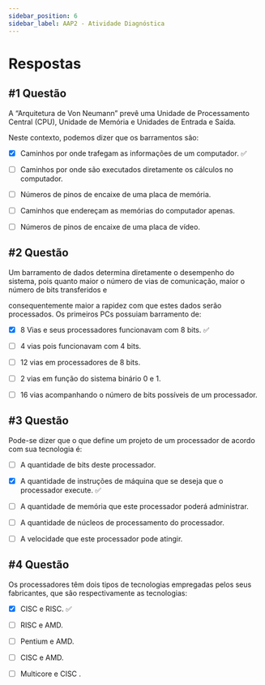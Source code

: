 ```yaml
---
sidebar_position: 6
sidebar_label: AAP2 - Atividade Diagnóstica
---
```


# Respostas



## #1 Questão

  


A “Arquitetura de Von Neumann” prevê uma Unidade de Processamento Central (CPU), Unidade de Memória e Unidades de Entrada e Saída.  
  
Neste contexto, podemos dizer que os barramentos são:

  

- [x] Caminhos por onde trafegam as informações de um computador. ✅

- [ ] Caminhos por onde são executados diretamente os cálculos no computador.

- [ ] Números de pinos de encaixe de uma placa de memória.

- [ ] Caminhos que endereçam as memórias do computador apenas.

- [ ] Números de pinos de encaixe de uma placa de vídeo.



## #2 Questão

  


Um barramento de dados determina diretamente o desempenho do sistema, pois quanto maior o número de vias de comunicação, maior o número de bits transferidos e  
  
consequentemente maior a rapidez com que estes dados serão processados. Os primeiros PCs possuiam barramento de:

  

- [x] 8 Vias e seus processadores funcionavam com 8 bits. ✅

- [ ] 4 vias pois funcionavam com 4 bits.

- [ ] 12 vias em processadores de 8 bits.

- [ ] 2 vias em função do sistema binário 0 e 1.

- [ ] 16 vias acompanhando o número de bits possíveis de um processador.




## #3 Questão

  


Pode-se dizer que o que define um projeto de um processador de acordo com sua tecnologia é:

  

- [ ] A quantidade de bits deste processador. 

- [x] A quantidade de instruções de máquina que se deseja que o processador execute. ✅

- [ ] A quantidade de memória que este processador poderá administrar.

- [ ] A quantidade de núcleos de processamento do processador.

- [ ] A velocidade que este processador pode atingir.



## #4 Questão

  


Os processadores têm dois tipos de tecnologias empregadas pelos seus fabricantes, que são respectivamente as tecnologias:

  

- [x] CISC e RISC. ✅

- [ ] RISC e AMD.

- [ ] Pentium e AMD.

- [ ] CISC e AMD.

- [ ] Multicore e CISC . 